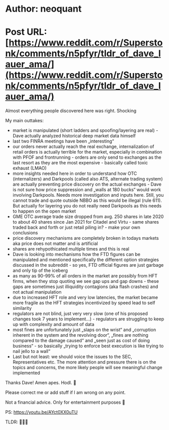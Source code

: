 # Author: neoquant
# Post URL: [https://www.reddit.com/r/Superstonk/comments/n5pfyr/tldr_of_dave_lauer_ama/](https://www.reddit.com/r/Superstonk/comments/n5pfyr/tldr_of_dave_lauer_ama/)


Almost everything people discovered here was right. Shocking

My main outtakes:
- market is manipulated (short ladders and spoofing/layering are real) - Dave actually analyzed historical deep market data himself
- last two FINRA meetings have been „interesting“
- our orders never actually reach the real exchange, internalization of retail orders is actually terrible for the market, especially in combination with PFOF and frontrunning - orders are only send to exchanges as the last resort as they are the most expensive - basically called toxic exhaust (LMAO)
- more insights needed here in order to understand how OTC (internalizers) and Darkpools (called also ATS, alternate trading system) are actually preventing price discovery on the actual exchanges - Dave is not sure how price suppression and „walls at 180 bucks“ would work involving Darkpools. Needs more investigation and inputs here. Still, you cannot trade and quote outside NBBO as this would be illegal (rule 611). But actually for layering you do not really need Darkpools as this needs to happen on the open market
- GME OTC average trade size dropped from avg. 250 shares in late 2020 to about 40 shares since Jan 2021 for Citadel and Virtu - same shares traded back and forth or just retail piling in? - make your own conclusions
- price discovery mechanisms are completely broken in todays markets aka price does not matter and is artificial
- shares are rehypothicated multiple times and this is real
- Dave is looking into mechanisms how the FTD figures can be manipulated and mentioned specifically the different option strategies discussed in the subreddit - so yes, FTD official figures are just garbage and only tip of the iceberg
- as many as 90-99% of all orders in the market are possibly from HFT firms, when they stop quoting we see gap ups and gap downs - these gaps are sometimes just illiquidity contagions (aka flash crashes) and not actual manipulation
- due to increased HFT role and very low latencies, the market became more fragile as the HFT strategies incentivized by speed lead to self similarity
- regulators are not blind, just very very slow (one of his proposed changes took 7 years to implement…) - regulators are struggling to keep up with complexity and amount of data
- most fines are unfortunately just „slaps on the wrist“ and „corruption inherent in the system and the revolving door“, „fines are nothing compared to the damage caused“ and „seen just as cost of doing business“ - so basically „trying to enforce best execution is like trying to nail jello to a wall“
- Last but not least: we should voice the issues to the SEC, Representatives etc. The more attention and pressure there is on the topics and concerns, the more likely people will see meaningful change implemented

Thanks Dave! Amen apes. Hodl. 🚀

Please correct me or add stuff if I am wrong on any point.

Not a financial advice. Only for entertainment purposes 🤡

PS: https://youtu.be/AYct0XX0uTU

TLDR: 👊🍦🚀